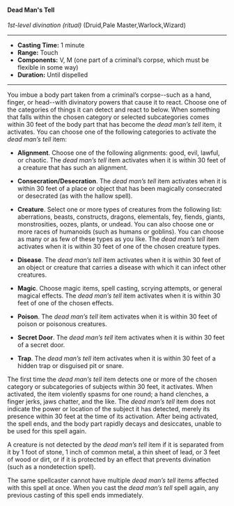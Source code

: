 #### Dead Man's Tell
*1st-level divination* *(ritual)* (Druid,Pale Master,Warlock,Wizard)
___
- **Casting Time:** 1 minute
- **Range:** Touch
- **Components:** V, M (one part of a criminal’s corpse, which must be flexible in some way)
- **Duration:** Until dispelled
---
You imbue a body part taken from a criminal’s corpse--such as a hand, finger, or head--with divinatory powers that cause it to react. Choose one of the categories of things it can detect and react to below. When something that falls within the chosen category or selected subcategories comes within 30 feet of the body part that has become the *dead man’s tell* item, it activates. You can choose one of the following categories to activate the *dead man’s tell* item:

* **Alignment**. Choose one of the following alignments: good, evil, lawful, or chaotic. The *dead man’s tell* item activates when it is within 30 feet of a creature that has such an alignment.

* **Consecration/Desecration**. The *dead man’s tell* item activates when it is within 30 feet of a place or object that has been magically consecrated or desecrated (as with the hallow spell).

* **Creature**. Select one or more types of creatures from the following list: aberrations, beasts, constructs, dragons, elementals,  fey, fiends, giants, monstrosities, oozes, plants, or undead. You can also choose one or more races of humanoids (such as humans or goblins). You can choose as many or as few of these types as you like. The *dead man’s tell* item activates when it is within 30 feet of one of the chosen creature types.

* **Disease**. The *dead man’s tell* item activates when it is within 30 feet of an object or creature that carries a disease with which it can infect other creatures.

* **Magic**. Choose magic items, spell casting, scrying attempts, or general magical effects. The *dead man’s tell* item activates when it is within 30 feet of one of the chosen effects.

* **Poison**. The *dead man’s tell* item activates when it is within 30 feet of poison or poisonous creatures. 

* **Secret Door**. The *dead man’s tell* item activates when it is within 30 feet of a secret door.

* **Trap**. The *dead man’s tell* item activates when it is within 30 feet of a hidden trap or disguised pit or snare.

The first time the *dead man’s tell* item detects one or more of the chosen category or subcategories of subjects within 30 feet, it activates. When activated, the item violently spasms for one round; a hand clenches, a finger jerks, jaws chatter, and the like. The *dead man’s tell* item does not indicate the power or location of the subject it has detected, merely its presence within 30 feet at the time of its activation. After being activated, the spell ends, and the body part rapidly decays and desiccates, unable to be used for this spell again.

A creature is not detected by the *dead man’s tell* item if it is separated from it by 1 foot of stone, 1 inch of common metal, a thin sheet of lead, or 3 feet of wood or dirt, or if it is protected by an effect that prevents divination (such as a nondetection spell).

The same spellcaster cannot have multiple *dead man’s tell* items affected with this spell at once. When you cast the *dead man’s tell* spell again, any previous casting of this spell ends immediately.
